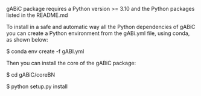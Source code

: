 gABiC package requires a Python version >= 3.10
and the Python packages listed in the README.md

To install in a safe and automatic way all the Python dependencies of gABiC
you can create a Python environment from the gABi.yml file, using conda,
as shown below:

$ conda env create -f gABI.yml

Then you can install the core of the gABiC package:

$ cd gABiC/coreBN

$ python setup.py install





